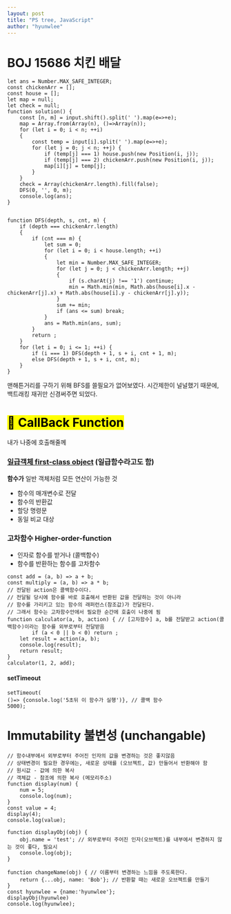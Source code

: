 ```yaml
---
layout: post
title: "PS tree, JavaScript"
author: "hyunwlee"
---
```


# BOJ 15686 치킨 배달

```
let ans = Number.MAX_SAFE_INTEGER;
const chickenArr = [];
const house = [];
let map = null;
let check = null;
function solution() {
    const [n, m] = input.shift().split(' ').map(e=>+e);
    map = Array.from(Array(n), ()=>Array(n));
    for (let i = 0; i < n; ++i)
    {
        const temp = input[i].split(' ').map(e=>+e);
        for (let j = 0; j < n; ++j) {
            if (temp[j] === 1) house.push(new Position(i, j));
            if (temp[j] === 2) chickenArr.push(new Position(i, j));
            map[i][j] = temp[j];
        }
    }
    check = Array(chickenArr.length).fill(false);
    DFS(0, '', 0, m);
    console.log(ans);
}


function DFS(depth, s, cnt, m) {
    if (depth === chickenArr.length)
    {
        if (cnt === m) {
            let sum = 0;
            for (let i = 0; i < house.length; ++i)
            {
                let min = Number.MAX_SAFE_INTEGER;
                for (let j = 0; j < chickenArr.length; ++j)
                {
                    if (s.charAt(j) !== '1') continue;
                    min = Math.min(min, Math.abs(house[i].x - chickenArr[j].x) + Math.abs(house[i].y - chickenArr[j].y));
                }
                sum += min;
                if (ans <= sum) break;
            }
            ans = Math.min(ans, sum);
        }
        return ;
    }
    for (let i = 0; i <= 1; ++i) {
        if (i === 1) DFS(depth + 1, s + i, cnt + 1, m);
        else DFS(depth + 1, s + i, cnt, m);
    }
}
```

맨해튼거리를 구하기 위해 BFS를 쓸필요가 없어보였다. 시간제한이 널널했기 때문에, 백트래킹 재귀만 신경써주면 되었다.



# <mark>🌸 CallBack Function</mark>

내가 나중에 호출해줄께  

### <ins>일급객체 first-class object</ins> (일급함수라고도 함)

<strong>함수가</strong> 일반 객체처럼 모든 연산이 가능한 것

- 함수의 매개변수로 전달
- 함수의 반환값
- 할당 명령문
- 동일 비교 대상

### 고차함수 Higher-order-function

- 인자로 함수를 받거나 (콜백함수)
- 함수를 반환하는 함수를 고차함수

```
const add = (a, b) => a + b;
const multiply = (a, b) => a * b;
// 전달된 action은 콜백함수이다.
// 전달될 당시에 함수를 바로 호출해서 반환된 값을 전달하는 것이 아니라
// 함수를 가리키고 있는 함수의 래퍼런스(참조값)가 전달된다.
// 그래서 함수는 고차함수안에서 필요한 순간에 호출이 나중에 됨
function calculator(a, b, action) { // [고차함수] a, b를 전달받고 action(콜백함수)이라는 함수를 외부로부터 전달받음
		if (a < 0 || b < 0) return ;
    let result = action(a, b);
    console.log(result);
    return result;
}
calculator(1, 2, add);
```

#### setTimeout

```
setTimeout(
()=> {console.log('5초뒤 이 함수가 실행')}, // 콜백 함수
5000);
```

# Immutability 불변성 (unchangable)

```
// 함수내부에서 외부로부터 주어진 인자의 값을 변경하는 것은 좋지않음
// 상태변경이 필요한 경우에는, 새로운 상태를 (오브젝트, 값) 만들어서 반환해야 함
// 원시값 - 값에 의한 복사
// 객체값 - 참조에 의한 복사 (메모리주소)
function display(num) {
    num = 5;
    console.log(num);
}
const value = 4;
display(4);
console.log(value);

function displayObj(obj) {
    obj.name = 'test'; // 외부로부터 주어진 인자(오브젝트)를 내부에서 변경하지 않는 것이 좋다, 필요시
    console.log(obj);
}

function changeName(obj) { // 이름부터 변경하는 느낌을 주도록한다.
    return {...obj, name: 'Bob'}; // 반환할 때는 새로운 오브젝트를 만들기
}
const hyunwlee = {name:'hyunwlee'};
displayObj(hyunwlee)
console.log(hyunwlee);
```

